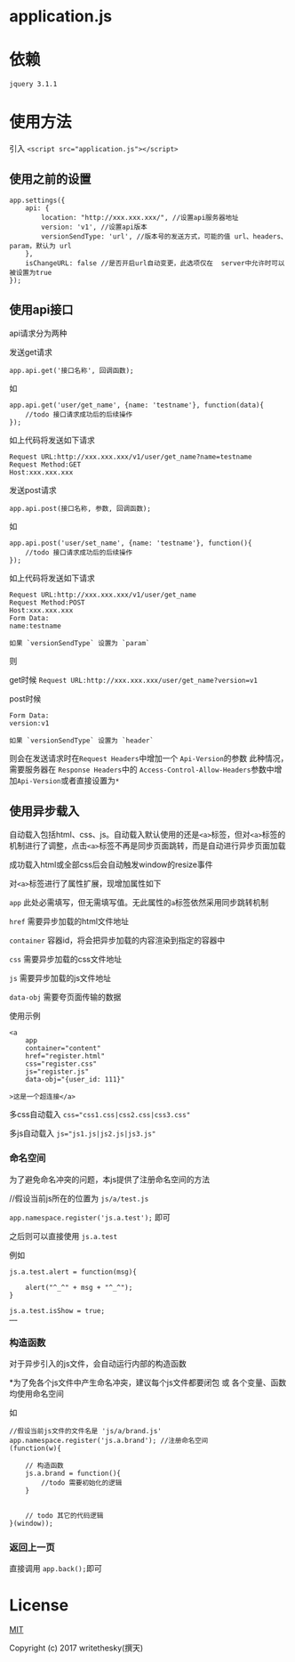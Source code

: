 # application.js #

# 依赖

`jquery 3.1.1`

# 使用方法

引入 `<script src="application.js"></script>`

## 使用之前的设置

```
app.settings({
	api: {
		location: "http://xxx.xxx.xxx/", //设置api服务器地址
		version: 'v1', //设置api版本
		versionSendType: 'url', //版本号的发送方式，可能的值 url、headers、param，默认为 url
	},
	isChangeURL: false //是否开启url自动变更，此选项仅在  server中允许时可以被设置为true
});
```

## 使用api接口

api请求分为两种

发送get请求

```
app.api.get('接口名称', 回调函数);
```
如

```
app.api.get('user/get_name', {name: 'testname'}, function(data){
    //todo 接口请求成功后的后续操作
});
```

如上代码将发送如下请求

```
Request URL:http://xxx.xxx.xxx/v1/user/get_name?name=testname
Request Method:GET
Host:xxx.xxx.xxx
```

发送post请求

`app.api.post(接口名称, 参数, 回调函数);`

如

```
app.api.post('user/set_name', {name: 'testname'}, function(){
    //todo 接口请求成功后的后续操作
});
```

如上代码将发送如下请求

```
Request URL:http://xxx.xxx.xxx/v1/user/get_name
Request Method:POST
Host:xxx.xxx.xxx
Form Data:
name:testname
```

	如果 `versionSendType` 设置为 `param`
则

get时候  `Request URL:http://xxx.xxx.xxx/user/get_name?version=v1`

post时候 

```
Form Data:
version:v1
```

	如果 `versionSendType` 设置为 `header`
则会在发送请求时在`Request Headers`中增加一个 `Api-Version`的参数
此种情况，需要服务器在 `Response Headers`中的 `Access-Control-Allow-Headers`参数中增加`Api-Version`或者直接设置为`*`

## 使用异步载入

自动载入包括html、css、js。自动载入默认使用的还是`<a>`标签，但对`<a>`标签的机制进行了调整，点击`<a>`标签不再是同步页面跳转，而是自动进行异步页面加载

成功载入html或全部css后会自动触发window的resize事件

对`<a>`标签进行了属性扩展，现增加属性如下

`app` 此处必需填写，但无需填写值。无此属性的`a`标签依然采用同步跳转机制

`href` 需要异步加载的html文件地址

`container`    容器id，将会把异步加载的内容渲染到指定的容器中

`css` 需要异步加载的css文件地址

`js` 需要异步加载的js文件地址

`data-obj` 需要夸页面传输的数据

使用示例
```
<a 
	app
	container="content"
	href="register.html"
	css="register.css"
	js="register.js"
	data-obj="{user_id: 111}"

>这是一个超连接</a>
```
多css自动载入
`css="css1.css|css2.css|css3.css"`

多js自动载入
`js="js1.js|js2.js|js3.js"`

### 命名空间

为了避免命名冲突的问题，本js提供了注册命名空间的方法

//假设当前js所在的位置为 `js/a/test.js` 

`app.namespace.register('js.a.test');` 即可

之后则可以直接使用 `js.a.test`

例如

```
js.a.test.alert = function(msg){
	
	alert("^_^" + msg + "^_^");
}

js.a.test.isShow = true;
……
```



### 构造函数

对于异步引入的js文件，会自动运行内部的构造函数

*为了免各个js文件中产生命名冲突，建议每个js文件都要闭包 或 各个变量、函数均使用命名空间

如

```
//假设当前js文件的文件名是 'js/a/brand.js'
app.namespace.register('js.a.brand'); //注册命名空间
(function(w){

	// 构造函数
	js.a.brand = function(){
		//todo 需要初始化的逻辑
	}
	
	
	// todo 其它的代码逻辑
}(window));
```

### 返回上一页

直接调用 `app.back();`即可


# License

[MIT](http://opensource.org/licenses/MIT)

Copyright (c) 2017 writethesky(撰天)

